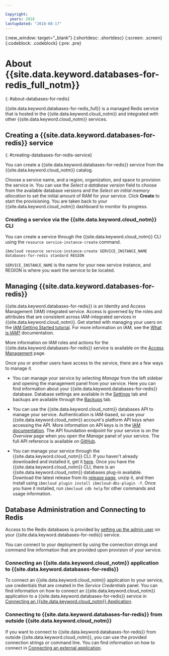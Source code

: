```yaml
---

Copyright:
  years: 2018
lastupdated: "2018-08-17"
---
```


{:new_window: target="_blank"}
{:shortdesc: .shortdesc}
{:screen: .screen}
{:codeblock: .codeblock}
{:pre: .pre}

# About {{site.data.keyword.databases-for-redis_full_notm}}
{: #about-databases-for-redis}

{{site.data.keyword.databases-for-redis_full}} is a managed Redis service that is hosted in the {{site.data.keyword.cloud_notm}} and integrated with other {{site.data.keyword.cloud_notm}} services.

## Creating a {{site.data.keyword.databases-for-redis}} service
{: #creating-databases-for-redis-service}

You can create a {{site.data.keyword.databases-for-redis}} service from the {{site.data.keyword.cloud_notm}} catalog.

Choose a service name, and a region, organization, and space to provision the service in. You can use the _Select a database version_ field to choose from the available database versions and the _Select an initial memory allocation_ to set the initial amount of RAM for your service. Click **Create** to start the provisioning. You are taken back to your {{site.data.keyword.cloud_notm}} dashboard to monitor its progress.
 
### Creating a service via the {{site.data.keyword.cloud_notm}} CLI

You can create a service through the {{site.data.keyword.cloud_notm}} CLI using the `resource service-instance-create` command.
```
ibmcloud resource service-instance-create SERVICE_INSTANCE_NAME databases-for-redis standard REGION
```
`SERVICE_INSTANCE_NAME` is the name for your new service instance, and REGION is where you want the service to be located.

## Managing {{site.data.keyword.databases-for-redis}}

{{site.data.keyword.databases-for-redis}} is an Identity and Access Management (IAM) integrated service. Access is governed by the roles and attributes that are consistent across IAM-integrated services in {{site.data.keyword.cloud_notm}}. Get started with managing your users on the [IAM Getting Started tutorial](https://console.{DomainName}/docs/iam/quickstart.html#getstarted). For more information on IAM, see the [What is IAM?](https://console.{DomainName}/docs/iam/index.html#iamoverview) documentation.

More information on IAM roles and actions for the {{site.data.keyword.databases-for-redis}} service is available on the [Access Management](./access-management.html) page.

Once you or another users have access to the service, there are a few ways to manage it.

- You can manage your service by selecting _Manage_ from the left sidebar and opening the management panel from your service. Here you can find information about your {{site.data.keyword.databases-for-redis}} database.  Database settings are available in the [Settings](./dashboard-settings.html) tab and backups are available through the [Backups](./dashboard-backups.html) tab.

- You can use the {{site.data.keyword.cloud_notm}} databases API to manage your service. Authentication is IAM-based, so use your {{site.data.keyword.cloud_notm}} account's platform API keys when accessing the API. More information on API keys is in the [IAM documentation](https://console.{DomainName}/docs/iam/apikeys.html#platform-api-keys). The API foundation endpoint for your service is on the _Overview_ page when you open the _Manage_ panel of your service. The full API reference is available on [GitHub](https://pages.github.ibm.com/compose/apidocs/).

- You can manage your service through the {{site.data.keyword.cloud_notm}} CLI. If you haven't already downloaded and installed it, get it [here](https://console.{DomainName}/docs/cli/index.html#overview). Once you have the {{site.data.keyword.cloud_notm}} CLI, there is an {{site.data.keyword.cloud_notm}} databases plug-in available. Download the latest release from its [release page](https://github.ibm.com/compose/ibmcloud-dbs-plugin/releases), unzip it, and then install using `ibmcloud plugin install ibmcloud-dbs-plugin -f`. Once you have it installed, run `ibmcloud cdb help` for other commands and usage information. 

## Database Administration and Connecting to Redis

Access to the Redis databases is provided by [setting up the admin user](./administering.html) on your {{site.data.keyword.databases-for-redis}} service.

You can connect to your deployment by using the connection strings and command line information that are provided upon provision of your service.

### Connecting an {{site.data.keyword.cloud_notm}} application to {{site.data.keyword.databases-for-redis}}

To connect an {{site.data.keyword.cloud_notm}} application to your service, use credentials that are created in the _Service Credentials_ panel. You can find information on how to connect an {{site.data.keyword.cloud_notm}} application to a {{site.data.keyword.databases-for-redis}} service in [Connecting an {{site.data.keyword.cloud_notm}} Application](./connecting-ibmcloud-app.html).

### Connecting to {{site.data.keyword.databases-for-redis}} from outside {{site.data.keyword.cloud_notm}}

If you want to connect to {{site.data.keyword.databases-for-redis}} from outside {{site.data.keyword.cloud_notm}}, you can use the provided connection strings or command line. You can find information on how to connect in [Connecting an external application](./connecting-external.html).


